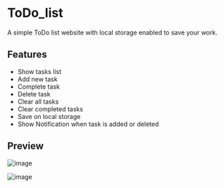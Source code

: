 # ToDo_list

A simple ToDo list website with local storage enabled to save your work.

## Features

- Show tasks list
- Add new task
- Complete task
- Delete task
- Clear all tasks
- Clear completed tasks
- Save on local storage
- Show Notification when task is added or deleted

## Preview
![image](https://user-images.githubusercontent.com/70314964/175002827-ffebf05f-b79e-4d58-8873-73ac01dde895.png)

![image](https://user-images.githubusercontent.com/70314964/175003287-823ddfeb-f636-49da-bbfc-1ffac7118fb7.png)

